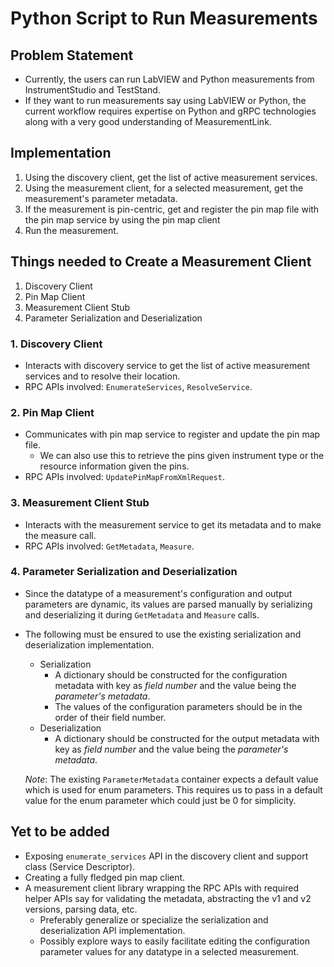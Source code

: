 # Python Script to Run Measurements

## Problem Statement

- Currently, the users can run LabVIEW and Python measurements from InstrumentStudio and TestStand.
- If they want to run measurements say using LabVIEW or Python, the current workflow requires
  expertise on Python and gRPC technologies along with a very good understanding of
  MeasurementLink.

## Implementation

1. Using the discovery client, get the list of active measurement services.
2. Using the measurement client, for a selected measurement, get the measurement's parameter metadata.
3. If the measurement is pin-centric, get and register the pin map file with the pin map service by
  using the pin map client
4. Run the measurement.

## Things needed to Create a Measurement Client

1. Discovery Client
2. Pin Map Client
3. Measurement Client Stub
4. Parameter Serialization and Deserialization

### 1. Discovery Client

- Interacts with discovery service to get the list of active measurement services and to
  resolve their location.
- RPC APIs involved: `EnumerateServices`, `ResolveService`.

### 2. Pin Map Client

- Communicates with pin map service to register and update the pin map file.
  - We can also use this to retrieve the pins given instrument type or the resource information
    given the pins.
- RPC APIs involved: `UpdatePinMapFromXmlRequest`.

### 3. Measurement Client Stub

- Interacts with the measurement service to get its metadata and to make the measure call.
- RPC APIs involved: `GetMetadata`, `Measure`.

### 4. Parameter Serialization and Deserialization

- Since the datatype of a measurement's configuration and output parameters are dynamic, its values
  are parsed manually by serializing and deserializing it during `GetMetadata` and `Measure` calls.
- The following must be ensured to use the existing serialization and deserialization
  implementation.
  - Serialization
    - A dictionary should be constructed for the configuration metadata with key as *field number*
     and the value being the *parameter's metadata*.
    - The values of the configuration parameters should be in the order of their field number.
  - Deserialization
    - A dictionary should be constructed for the output metadata with key as *field number* and the
      value being the *parameter's metadata*.  

  *Note*: The existing `ParameterMetadata` container expects a default value which is used for enum
  parameters. This requires us to pass in a default value for the enum parameter which could just be
  0 for simplicity.

## Yet to be added

- Exposing `enumerate_services` API in the discovery client and support class (Service Descriptor).
- Creating a fully fledged pin map client.
- A measurement client library wrapping the RPC APIs with required helper APIs say for validating
  the metadata, abstracting the v1 and v2 versions, parsing data, etc.
  - Preferably generalize or specialize the serialization and deserialization API implementation.
  - Possibly explore ways to easily facilitate editing the configuration parameter values for any
    datatype in a selected measurement.
